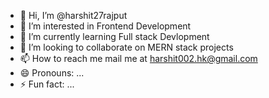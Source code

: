 - 👋 Hi, I’m @harshit27rajput
- 👀 I’m interested in Frontend Development
- 🌱 I’m currently learning Full stack Devlopment
- 💞️ I’m looking to collaborate on MERN stack projects
- 📫 How to reach me mail me at harshit002.hk@gmail.com
- 😄 Pronouns: ...
- ⚡ Fun fact: ...

<!---
harshit27rajput/harshit27rajput is a ✨ special ✨ repository because its `README.md` (this file) appears on your GitHub profile.
You can click the Preview link to take a look at your changes.
--->
